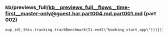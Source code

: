 ### kb/previews_full/kb__previews_full__flows__time-first__master-only@guest.har.part004.md.part001.md (part 002)

```md
oup_id),this.tracking.trackBenchmark(Ii.end(\"booking_start_app\")))})}getCurrentBookform()
```

```
